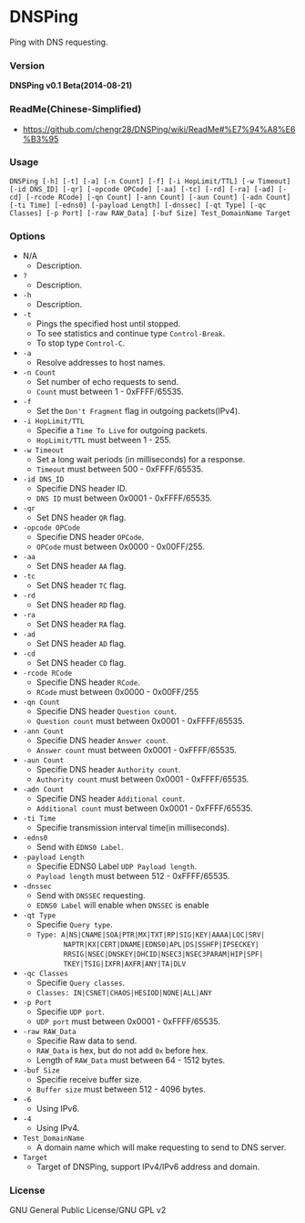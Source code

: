 ﻿DNSPing
=======
Ping with DNS requesting.

### Version
**DNSPing v0.1 Beta(2014-08-21)**

### ReadMe(Chinese-Simplified)
* https://github.com/chengr28/DNSPing/wiki/ReadMe#%E7%94%A8%E6%B3%95

### Usage
`DNSPing [-h] [-t] [-a] [-n Count] [-f] [-i HopLimit/TTL] [-w Timeout] [-id DNS_ID] [-qr] [-opcode OPCode] [-aa] [-tc] [-rd] [-ra] [-ad] [-cd] [-rcode RCode] [-qn Count] [-ann Count] [-aun Count] [-adn Count] [-ti Time] [-edns0] [-payload Length] [-dnssec] [-qt Type] [-qc Classes] [-p Port] [-raw RAW_Data] [-buf Size] Test_DomainName Target`<br />

### Options
* N/A
    * Description.<br />
* `?`
    * Description.<br />
* `-h`
    * Description.<br />
* `-t`
    * Pings the specified host until stopped.<br />
    * To see statistics and continue type `Control-Break`.<br />
    * To stop type `Control-C`.<br />
* `-a`
    * Resolve addresses to host names.<br />
* `-n Count`
    * Set number of echo requests to send.<br />
    * `Count` must between 1 - 0xFFFF/65535.<br />
* `-f`
    * Set the `Don't Fragment` flag in outgoing packets(IPv4).<br />
* `-i HopLimit/TTL`
    * Specifie a `Time To Live` for outgoing packets.<br />
    * `HopLimit/TTL` must between 1 - 255.<br />
* `-w Timeout`
    * Set a long wait periods (in milliseconds) for a response.<br />
    * `Timeout` must between 500 - 0xFFFF/65535.<br />
* `-id DNS_ID`
    * Specifie DNS header ID.<br />
    * `DNS ID` must between 0x0001 - 0xFFFF/65535.<br />
* `-qr`
    * Set DNS header `QR` flag.<br />
* `-opcode OPCode`
    * Specifie DNS header `OPCode`.<br />
    * `OPCode` must between 0x0000 - 0x00FF/255.<br />
* `-aa`
    * Set DNS header `AA` flag.<br />
* `-tc`
    * Set DNS header `TC` flag.<br />
* `-rd`
    * Set DNS header `RD` flag.<br />
* `-ra`
    * Set DNS header `RA` flag.<br />
* `-ad`
    * Set DNS header `AD` flag.<br />
* `-cd`
    * Set DNS header `CD` flag.<br />
* `-rcode RCode`
    * Specifie DNS header `RCode`.<br />
    * `RCode` must between 0x0000 - 0x00FF/255<br />
* `-qn Count`
    * Specifie DNS header `Question count`.<br />
    * `Question count` must between 0x0001 - 0xFFFF/65535.<br />
* `-ann Count`
    * Specifie DNS header `Answer count`.<br />
    * `Answer count` must between 0x0001 - 0xFFFF/65535.<br />
* `-aun Count`
    * Specifie DNS header `Authority count`.<br />
    * `Authority count` must between 0x0001 - 0xFFFF/65535.<br />
* `-adn Count`
    * Specifie DNS header `Additional count`.<br />
    * `Additional count` must between 0x0001 - 0xFFFF/65535.<br />
* `-ti Time`
    * Specifie transmission interval time(in milliseconds).<br />
* `-edns0`
    * Send with `EDNS0 Label`.<br />
* `-payload Length`
    * Specifie EDNS0 Label `UDP Payload length`.<br />
    * `Payload length` must between 512 - 0xFFFF/65535.<br />
* `-dnssec`
    * Send with `DNSSEC` requesting.<br />
    * `EDNS0 Label` will enable when `DNSSEC` is enable<br />
* `-qt Type`
    * Specifie `Query type`.<br />
    * `Type: A|NS|CNAME|SOA|PTR|MX|TXT|RP|SIG|KEY|AAAA|LOC|SRV|`<br />
    &nbsp;&nbsp;&nbsp;&nbsp;&nbsp;&nbsp;&nbsp;&nbsp;&nbsp;&nbsp;&nbsp;&nbsp;`NAPTR|KX|CERT|DNAME|EDNS0|APL|DS|SSHFP|IPSECKEY|`<br />
    &nbsp;&nbsp;&nbsp;&nbsp;&nbsp;&nbsp;&nbsp;&nbsp;&nbsp;&nbsp;&nbsp;&nbsp;`RRSIG|NSEC|DNSKEY|DHCID|NSEC3|NSEC3PARAM|HIP|SPF|`<br />
    &nbsp;&nbsp;&nbsp;&nbsp;&nbsp;&nbsp;&nbsp;&nbsp;&nbsp;&nbsp;&nbsp;&nbsp;`TKEY|TSIG|IXFR|AXFR|ANY|TA|DLV`<br />
* `-qc Classes`
    * Specifie `Query classes`.<br />
    * `Classes: IN|CSNET|CHAOS|HESIOD|NONE|ALL|ANY`<br />
* `-p Port`
    * Specifie `UDP port`.<br />
    * `UDP port` must between 0x0001 - 0xFFFF/65535.<br />
* `-raw RAW_Data`
    * Specifie Raw data to send.<br />
    * `RAW_Data` is hex, but do not add `0x` before hex.<br />
    * Length of `RAW_Data` must between 64 - 1512 bytes.<br />
* `-buf Size`
    * Specifie receive buffer size.<br />
    * `Buffer size` must between 512 - 4096 bytes.<br />
* `-6`
    * Using IPv6.<br />
* `-4`
    * Using IPv4.<br />
* `Test_DomainName`
    * A domain name which will make requesting to send to DNS server.<br />
* `Target`
    * Target of DNSPing, support IPv4/IPv6 address and domain.<br />

### License
GNU General Public License/GNU GPL v2
